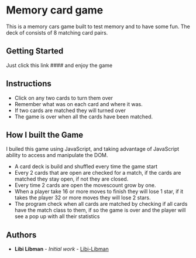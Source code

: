 # Memory card game

This is a memory cars game built to test memory and to have some fun. The deck of consists of 8 matching card pairs.  

## Getting Started

Just click this link #### and enjoy the game

## Instructions

* Click on any two cards to turn them over
* Remember what was on each card and where it was.
* If two cards are matched they will turned over
* The game is over when all the cards have been matched.

## How I built the Game

I builed this game using JavaScript, and taking advantage of JavaScript ability to access and manipulate the DOM.

* A card deck is build and shuffled every time the game start
* Every 2 cards that are open are checked for a match, if the cards are matched they stay open, if not they are closed.
* Every time 2 cards are open the movescount grow by one.
* When a player take 16 or more moves to finish they will lose 1 star, if it takes the player 32 or more moves they will lose 2 stars.
* The program check when all cards are matched by checking if all cards have the match class to them, if so the game is over and the player will see a pop up with all their statistics

## Authors

* **Libi Libman** - *Initial work* - [Libi-Libman](https://github.com/Libi-Libman)
